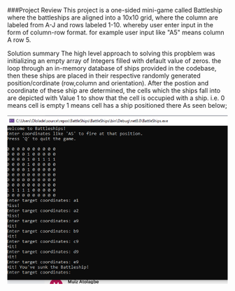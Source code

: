 ###Project Review
This project is a one-sided mini-game called Battleship where the battleships are aligned into a 10x10 grid, where the column are labeled from A-J and rows labeled 1-10.
whereby user enter input in the form of column-row format. for example user input like "A5" means column A row 5. 

Solution summary
The high level approach to solving this propblem was initializing an empty array of Integers filled with default value of zeros. the loop through an in-memory database of ships provided 
in the codebase, then these ships are placed in their respective randomly generated position/cordinate (row,column and orientation). After the postion and coordinate of these ship are determined,
the cells which the ships fall into are depicted with Value 1 to show that the cell is occupied with a ship.
i.e. 0 means cell is empty
     1 means cell has a ship positioned there
As seen below;

![image.png](Battleships/Image/screenshot.png)
